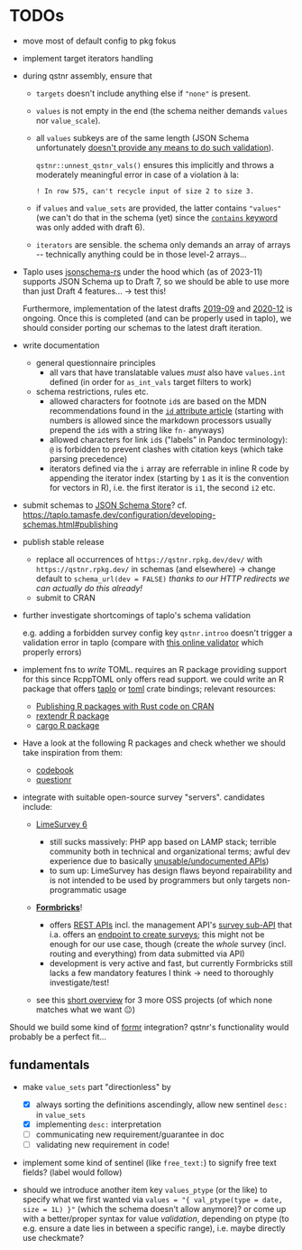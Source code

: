 # TODOs

-   move most of default config to pkg fokus

-   implement target iterators handling

-   during qstnr assembly, ensure that

    -   `targets` doesn't include anything else if `"none"` is present.

    -   `values` is not empty in the end (the schema neither demands `values` nor `value_scale`).

    -   all `values` subkeys are of the same length (JSON Schema unfortunately [doesn't provide any means to do such
        validation](https://stackoverflow.com/questions/54973793/check-that-two-arrays-in-json-have-the-same-size)).

        `qstnr::unnest_qstnr_vals()` ensures this implicitly and throws a moderately meaningful error in case of a violation à la:

        ```         
        ! In row 575, can't recycle input of size 2 to size 3.
        ```

    -   if `values` and `value_sets` are provided, the latter contains `"values"` (we can't do that in the schema (yet) since the [`contains`
        keyword](https://json-schema.org/understanding-json-schema/reference/array.html?highlight=contains#contains) was only added with draft 6).

    -   `iterators` are sensible. the schema only demands an array of arrays -- technically anything could be in those level-2 arrays...

-   Taplo uses [jsonschema-rs](https://github.com/Stranger6667/jsonschema-rs) under the hood which (as of 2023-11) supports JSON Schema up to Draft 7, so we
    should be able to use more than just Draft 4 features... -> test this!
    
    Furthermore, implementation of the latest drafts [2019-09](https://github.com/Stranger6667/jsonschema-rs/issues/44) and
    [2020-12](https://github.com/Stranger6667/jsonschema-rs/issues/195) is ongoing. Once this is completed (and can be properly used in taplo), we should
    consider porting our schemas to the latest draft iteration.
    

-   write documentation

    -   general questionnaire principles
        -   all vars that have translatable values *must* also have `values.int` defined (in order for `as_int_vals` target filters to work)
    -   schema restrictions, rules etc.
        -   allowed characters for footnote `id`s are based on the MDN recommendations found in the [`id` attribute
            article](https://developer.mozilla.org/en-US/docs/Web/HTML/Global_attributes/id) (starting with numbers is allowed since the markdown processors
            usually prepend the `id`s with a string like `fn-` anyways)
        -   allowed characters for link `id`s ("labels" in Pandoc terminology): `@` is forbidden to prevent clashes with citation keys (which take parsing
            precedence)
        -   iterators defined via the `i` array are referrable in inline R code by appending the iterator index (starting by `1` as it is the convention for
            vectors in R), i.e. the first iterator is `i1`, the second `i2` etc.

-   submit schemas to [JSON Schema Store](https://www.schemastore.org/json/)? cf. https://taplo.tamasfe.dev/configuration/developing-schemas.html#publishing

-   publish stable release

    -   replace all occurrences of `https://qstnr.rpkg.dev/dev/` with `https://qstnr.rpkg.dev/` in schemas (and elsewhere) -\> change default to
        `schema_url(dev = FALSE)` *thanks to our HTTP redirects we can actually do this already!*
    -   submit to CRAN

-   further investigate shortcomings of taplo's schema validation

    e.g. adding a forbidden survey config key `qstnr.introo` doesn't trigger a validation error in taplo (compare with [this online
    validator](https://www.jsonschemavalidator.net/) which properly errors)

-   implement fns to *write* TOML. requires an R package providing support for this since RcppTOML only offers read support. we could write an R package that
    offers [taplo](https://docs.rs/taplo/latest/taplo/) or [toml](https://docs.rs/toml/latest/toml/) crate bindings; relevant resources:

    -   [Publishing R packages with Rust code on CRAN](https://github.com/r-rust/faq)
    -   [rextendr R package](https://extendr.github.io/rextendr/)
    -   [cargo R package](https://github.com/dbdahl/cargo-framework)

-   Have a look at the following R packages and check whether we should take inspiration from them:

    -   [codebook](https://rubenarslan.github.io/codebook/)
    -   [questionr](https://juba.github.io/questionr/)

-   integrate with suitable open-source survey "servers". candidates include:

    - [LimeSurvey 6](https://www.limesurvey.org/blog/product-news/914-limesurvey-6)
      - still sucks massively: PHP app based on LAMP stack; terrible community both in technical and organizational terms; awful dev experience due to basically
        [unusable/undocumented APIs](https://manual.limesurvey.org/index.php?search=API))
      - to sum up: LimeSurvey has design flaws beyond repairability and is not intended to be used by programmers but only targets non-programmatic usage
      
    - [**Formbricks**](https://formbricks.com/)!
      - offers [REST APIs](https://formbricks.com/docs/api/client/overview) incl. the management API's [survey
        sub-API](https://formbricks.com/docs/api/management/surveys) that i.a. offers an [endpoint to create
        surveys](https://formbricks.com/docs/api/management/surveys#create-survey); this might not be enough for our use case, though (create the *whole* survey
        (incl. routing and everything) from data submitted via API)
      - development is very active and fast, but currently Formbricks still lacks a few mandatory features I think -> need to thoroughly investigate/test!
    
    - see this [short overview](https://formbricks.com/blog/best-open-source-survey-software-2023) for 3 more OSS projects (of which none matches what we want
      😐)

Should we build some kind of [formr](https://formr.org/) integration? qstnr's functionality would probably be a perfect fit...

## fundamentals

-   make `value_sets` part "directionless" by

    -   [x] always sorting the definitions ascendingly, allow new sentinel `desc:` in `value_sets`
    -   [x] implementing `desc:` interpretation
    -   [ ] communicating new requirement/guarantee in doc
    -   [ ] validating new requirement in code!

-   implement some kind of sentinel (like `free_text:`) to signify free text fields? (label would follow)

-   should we introduce another item key `values_ptype` (or the like) to specify what we first wanted via `values = "{ val_ptype(type = date, size = 1L) }"`
    (which the schema doesn't allow anymore)? or come up with a better/proper syntax for value *validation*, depending on ptype (to e.g. ensure a date lies in
    between a specific range), i.e. maybe directly use checkmate?
